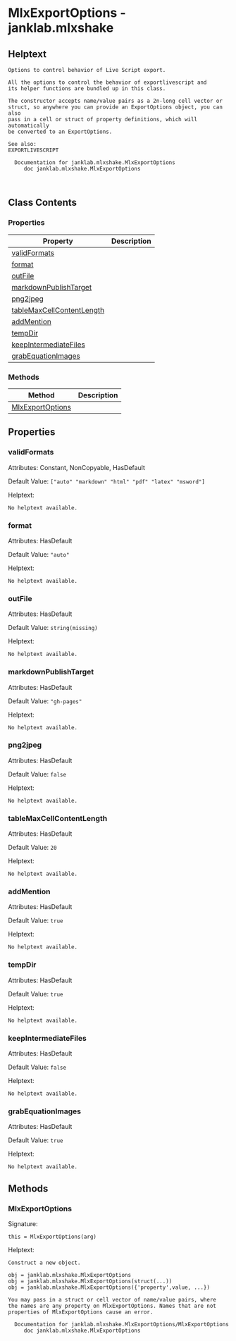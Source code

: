 # MlxExportOptions - janklab.mlxshake

## Helptext

```text
Options to control behavior of Live Script export.

All the options to control the behavior of exportlivescript and
its helper functions are bundled up in this class.

The constructor accepts name/value pairs as a 2n-long cell vector or
struct, so anywhere you can provide an ExportOptions object, you can also
pass in a cell or struct of property definitions, which will automatically
be converted to an ExportOptions.

See also:
EXPORTLIVESCRIPT

  Documentation for janklab.mlxshake.MlxExportOptions
     doc janklab.mlxshake.MlxExportOptions



```

## Class Contents

### Properties

| Property | Description |
| -------- | ----------- |
| [validFormats](#janklab.mlxshake.MlxExportOptions.validFormats) |  |
| [format](#janklab.mlxshake.MlxExportOptions.format) |  |
| [outFile](#janklab.mlxshake.MlxExportOptions.outFile) |  |
| [markdownPublishTarget](#janklab.mlxshake.MlxExportOptions.markdownPublishTarget) |  |
| [png2jpeg](#janklab.mlxshake.MlxExportOptions.png2jpeg) |  |
| [tableMaxCellContentLength](#janklab.mlxshake.MlxExportOptions.tableMaxCellContentLength) |  |
| [addMention](#janklab.mlxshake.MlxExportOptions.addMention) |  |
| [tempDir](#janklab.mlxshake.MlxExportOptions.tempDir) |  |
| [keepIntermediateFiles](#janklab.mlxshake.MlxExportOptions.keepIntermediateFiles) |  |
| [grabEquationImages](#janklab.mlxshake.MlxExportOptions.grabEquationImages) |  |

### Methods

| Method | Description |
| -------- | ----------- |
| [MlxExportOptions](#janklab.mlxshake.MlxExportOptions.MlxExportOptions) |  |

## Properties

<a name="janklab.mlxshake.MlxExportOptions.validFormats"></a>
### validFormats

Attributes: Constant, NonCopyable, HasDefault

Default Value: `["auto" "markdown" "html" "pdf" "latex" "msword"]`

Helptext:

```text
No helptext available.
```

<a name="janklab.mlxshake.MlxExportOptions.format"></a>
### format

Attributes: HasDefault

Default Value: `"auto"`

Helptext:

```text
No helptext available.
```

<a name="janklab.mlxshake.MlxExportOptions.outFile"></a>
### outFile

Attributes: HasDefault

Default Value: `string(missing)`

Helptext:

```text
No helptext available.
```

<a name="janklab.mlxshake.MlxExportOptions.markdownPublishTarget"></a>
### markdownPublishTarget

Attributes: HasDefault

Default Value: `"gh-pages"`

Helptext:

```text
No helptext available.
```

<a name="janklab.mlxshake.MlxExportOptions.png2jpeg"></a>
### png2jpeg

Attributes: HasDefault

Default Value: `false`

Helptext:

```text
No helptext available.
```

<a name="janklab.mlxshake.MlxExportOptions.tableMaxCellContentLength"></a>
### tableMaxCellContentLength

Attributes: HasDefault

Default Value: `20`

Helptext:

```text
No helptext available.
```

<a name="janklab.mlxshake.MlxExportOptions.addMention"></a>
### addMention

Attributes: HasDefault

Default Value: `true`

Helptext:

```text
No helptext available.
```

<a name="janklab.mlxshake.MlxExportOptions.tempDir"></a>
### tempDir

Attributes: HasDefault

Default Value: `true`

Helptext:

```text
No helptext available.
```

<a name="janklab.mlxshake.MlxExportOptions.keepIntermediateFiles"></a>
### keepIntermediateFiles

Attributes: HasDefault

Default Value: `false`

Helptext:

```text
No helptext available.
```

<a name="janklab.mlxshake.MlxExportOptions.grabEquationImages"></a>
### grabEquationImages

Attributes: HasDefault

Default Value: `true`

Helptext:

```text
No helptext available.
```


## Methods

<a name="janklab.mlxshake.MlxExportOptions.MlxExportOptions"></a>
### MlxExportOptions

Signature:
```
this = MlxExportOptions(arg)
```

Helptext:

```text
Construct a new object.

obj = janklab.mlxshake.MlxExportOptions
obj = janklab.mlxshake.MlxExportOptions(struct(...))
obj = janklab.mlxshake.MlxExportOptions({'property',value, ...})

You may pass in a struct or cell vector of name/value pairs, where
the names are any property on MlxExportOptions. Names that are not
properties of MlxExportOptions cause an error.

  Documentation for janklab.mlxshake.MlxExportOptions/MlxExportOptions
     doc janklab.mlxshake.MlxExportOptions


```


